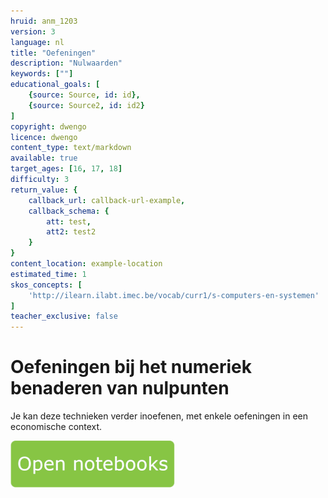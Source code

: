 ```yaml
---
hruid: anm_1203
version: 3
language: nl
title: "Oefeningen"
description: "Nulwaarden"
keywords: [""]
educational_goals: [
    {source: Source, id: id}, 
    {source: Source2, id: id2}
]
copyright: dwengo
licence: dwengo
content_type: text/markdown
available: true
target_ages: [16, 17, 18]
difficulty: 3
return_value: {
    callback_url: callback-url-example,
    callback_schema: {
        att: test,
        att2: test2
    }
}
content_location: example-location
estimated_time: 1
skos_concepts: [
    'http://ilearn.ilabt.imec.be/vocab/curr1/s-computers-en-systemen'
]
teacher_exclusive: false
---
```


# Oefeningen bij het numeriek benaderen van nulpunten 

Je kan deze technieken verder inoefenen, met enkele oefeningen in een economische context.

[![](embed/Knop.png "Knop")](https://kiks.ilabt.imec.be/jupyterhub/?id=6525 "Nulwaarden numeriek bepalen economie")
